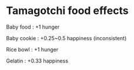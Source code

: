 # Tamagotchi food effects

Baby food
: +1 hunger

Baby cookie
: +0.25~0.5 happiness (inconsistent)

Rice bowl
: +1 hunger

Gelatin
: +0.33 happiness